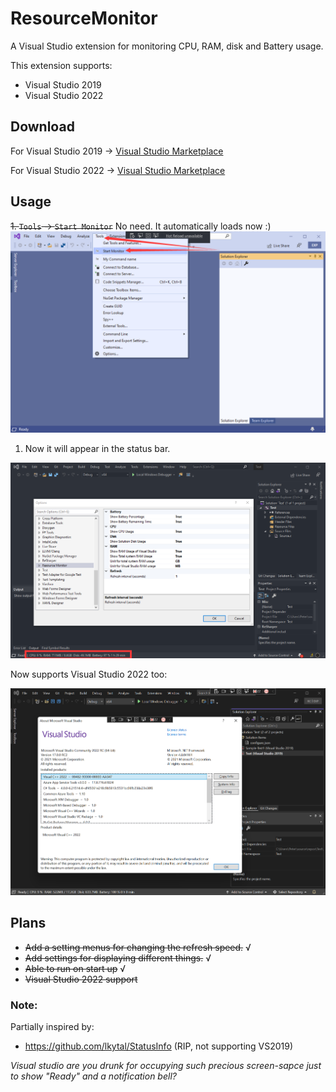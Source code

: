 # ResourceMonitor
A Visual Studio extension for monitoring CPU, RAM, disk and Battery usage.

This extension supports:
- Visual Studio 2019
- Visual Studio 2022

## Download
For Visual Studio 2019 -> [Visual Studio Marketplace](https://marketplace.visualstudio.com/items?itemName=HO-COOH.ResourceMonitor)

For Visual Studio 2022 -> [Visual Studio Marketplace](https://marketplace.visualstudio.com/items?itemName=HO-COOH.ResourceMonitor2022)

## Usage
~~1. ``Tools`` -> ``Start Monitor``~~ No need. It automatically loads now :)
![](./assets/1.png)

1. Now it will appear in the status bar.

![](./assets/2.png)

Now supports Visual Studio 2022 too:

![](./assets/3.png)


## Plans
- ~~Add a setting menus for changing the refresh speed.~~ √ 
- ~~Add settings for displaying different things.~~ √ 
- ~~Able to run on start up~~ √ 
- ~~Visual Studio 2022 support~~

### Note:
Partially inspired by:
- https://github.com/lkytal/StatusInfo (RIP, not supporting VS2019)

*Visual studio are you drunk for occupying such precious screen-sapce just to show "Ready" and a notification bell?*
